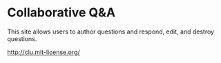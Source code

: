 Collaborative Q&A
=================
This site allows users to author questions and respond, edit, and destroy questions.

http://clu.mit-license.org/
